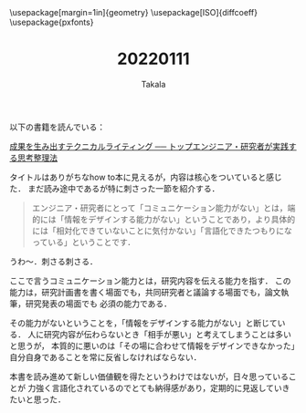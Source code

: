 ﻿---
title: 20220111
yesterday: 20220110
tomorrow: 20220112
days: 746
author: Takala
header-includes:
  - \usepackage[margin=1in]{geometry}
  - \usepackage[ISO]{diffcoeff}
  - \usepackage{pxfonts}
---



以下の書籍を読んでいる：


[成果を生み出すテクニカルライティング ── トップエンジニア・研究者が実践する思考整理法](https://amzn.to/3Glcs6C)



タイトルはありがちなhow to本に見えるが，内容は核心をついていると感じた．
まだ読み途中であるが特に刺さった一節を紹介する．


> エンジニア・研究者にとって「コミュニケーション能力がない」とは，端的には「情報をデザインする能力がない」ということであり，より具体的には「相対化できていないことに気付かない」「言語化できたつもりになっている」ということです．


うわ～．刺さる刺さる．


ここで言うコミュニケーション能力とは，研究内容を伝える能力を指す．
この能力は，研究計画書を書く場面でも，共同研究者と議論する場面でも，論文執筆，研究発表の場面でも
必須の能力である．


その能力がないということを，「情報をデザインする能力がない」と断じている．
人に研究内容が伝わらないとき「相手が悪い」と考えてしまうことは多いと思うが，
本質的に悪いのは「その場に合わせて情報をデザインできなかった」自分自身であることを常に反省しなければならない．



本書を読み進めて新しい価値観を得たというわけではないが，日々思っていることが
力強く言語化されているのでとても納得感があり，定期的に見返していきたいと思った．

